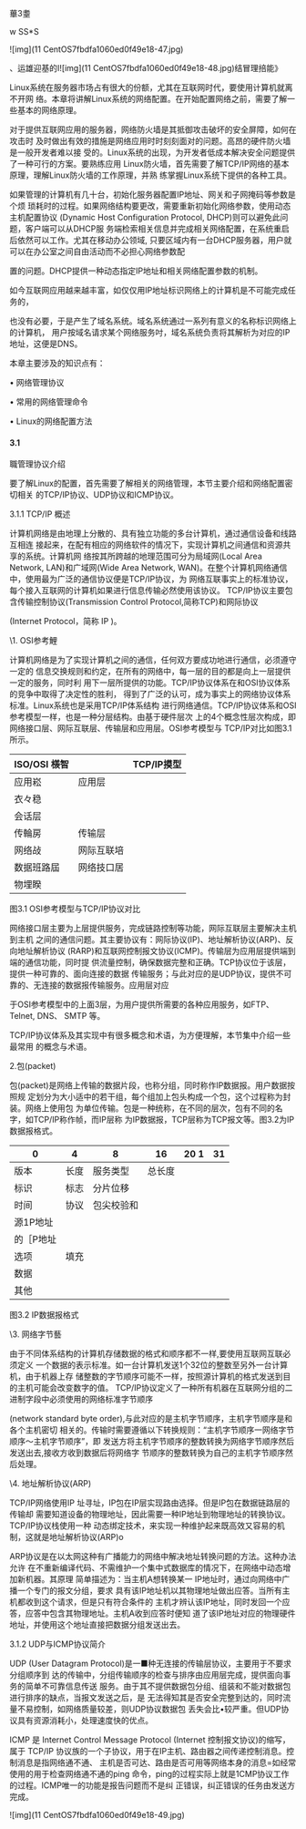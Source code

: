 蓽3耋

w SS*S

![img](11 CentOS7fbdfa1060ed0f49e18-47.jpg)

、运雄迎基的I![img](11 CentOS7fbdfa1060ed0f49e18-48.jpg)结冒理掊能》

Linux系统在服务器市场占有很大的份额，尤其在互联网时代，要使用计算机就离不开网 络。本章将讲解Linux系统的网络配置。在开始配置网络之前，需要了解一些基本的网络原理。

对于提供互联网应用的服务器，网络防火墙是其抵御攻击破坏的安全屏障，如何在攻击时 及时做出有效的措施是网络应用时时刻刻面对的问题。高昂的硬件防火墙是一般开发者难以接 受的。Linux系统的出现，为开发者低成本解决安全问题提供了一种可行的方案。要熟练应用 Linux防火墙，首先需要了解TCP/IP网络的基本原理，理解Linux防火墙的工作原理，并熟 练掌握Linux系统下提供的各种工具。

如果管理的计算机有几十台，初始化服务器配置IP地址、网关和子网掩码等参数是个烦 琐耗时的过程。如果网络结构要更改，需要重新初始化网络参数，使用动态主机配置协议 (Dynamic Host Configuration Protocol, DHCP)则可以避免此问题，客户端可以从DHCP服 务端检索相关信息并完成相关网络配置，在系统重启后依然可以工作。尤其在移动办公领域, 只要区域内有一台DHCP服务器，用户就可以在办公室之间自由活动而不必担心网络参数配

置的问题。DHCP提供一种动态指定IP地址和相关网络配置参数的机制。

如今互联网应用越来越丰富，如仅仅用IP地址标识网络上的计算机是不可能完成任务的，

也没有必要，于是产生了域名系统。域名系统通过一系列有意义的名称标识网络上的计算机， 用户按域名请求某个网络服务吋，域名系统负责将其解析为对应的IP地址，这便是DNS。

本章主要涉及的知识点有：

•    网络管理协议

•    常用的网络管理命令

•    Linux的网络配置方法

#### 3.1



職管理协议介绍



要了解Linux的配置，首先需要了解相关的网络管理，本节主要介绍和网络配置密切相关 的TCP/IP协议、UDP协议和ICMP协议。

3.1.1 TCP/IP 概述

计算机网络是由地理上分散的、具有独立功能的多台计算机，通过通信设备和线路互相连 接起来，在配有相应的网络软件的情况下，实现计算机之间通信和资源共享的系统。计算机网 络按其所跨越的地理范围可分为局域网(Local Area Network, LAN)和广域网(Wide Area Network, WAN)。在整个计算机网络通信中，使用最为广泛的通信协议便是TCP/IP协议，为 网络互联事实上的标准协议，每个接入互联网的计算机如果进行信息传输必然使用该协议。 TCP/IP协议主要包含传输控制协议(Transmission Control Protocol,简称TCP)和网际协议

(Internet Protocol，简称 IP )。

\1. OSI参考鯉

计算机网络是为了实现计算机之间的通信，任何双方要成功地进行通信，必须遵守一定的 信息交换规则和约定，在所有的网络中，每一层的目的都是向上一层提供一定的服务，同时利 用下一层所提供的功能。TCP/IP协议体系在和OSI协议体系的竞争中取得了决定性的胜利， 得到了广泛的认可，成为事实上的网络协议体系标准。Linux系统也是采用TCP/IP体系结构 进行网络通信。TCP/IP协议体系和OSI参考模型一样，也是一种分层结构。由基于硬件层次 上的4个概念性层次构成，即网络接口层、网际互联层、传输层和应用层。OSI参考模型与 TCP/IP对比如图3.1所示。

| ISO/OSI 檨智 |            | TCP/IP摸型 |
| ------------ | ---------- | ---------- |
| 应用崧       | 应用层     |            |
| 衣々稳       |            |            |
| 会话层       |            |            |
| 传輪房       | 传输层     |            |
| 网络敁       | 网际互联培 |            |
| 数据班路屆   | 网络技口居 |            |
| 物埋睽       |            |            |

图3.1 OSI参考模型与TCP/IP协议对比

网络接口层主要为上层提供服务，完成链路控制等功能，网际互联层主要解决主机到主机 之间的通信问题。其主要协议有：网际协议(IP)、地址解析协议(ARP)、反向地址解析协议 (RARP)和互联网控制报文协议(ICMP)。传输层为应用层提供端到端的通信功能，同时提 供流量控制，确保数据完整和正确。TCP协议位于该层，提供一种可靠的、面向连接的数据 传输服务；与此对应的是UDP协议，提供不可靠的、无连接的数据报传输服务。应用层对应

于OSI参考模型中的上面3层，为用户提供所需要的各种应用服务，如FTP、Telnet, DNS、 SMTP 等。

TCP/IP协议体系及其实现中有很多概念和术语，为方便理解，本节集中介绍一些最常用 的概念与术语。

2.包(packet)

包(packet)是网络上传输的数据片段，也称分组，同时称作IP数据报。用户数据按照规 定划分为大小适中的若干组，每个组加上包头构成一个包，这个过程称为封装。网络上使用包 为单位传输。包是一种统称，在不同的层次，包有不同的名字，如TCP/IP称作帧，而IP层称 为IP数据报，TCP层称为TCP报文等。图3.2为IP数据报格式。

| 0         | 4    | 8          | 16     | 20 1 | 31   |
| --------- | ---- | ---------- | ------ | ---- | ---- |
| 版本      | 长度 | 服务类型   | 总长度 |      |      |
| 标识      | 标志 | 分片位移   |        |      |      |
| 时间      | 协议 | 包尖校验和 |        |      |      |
| 源1P地址  |      |            |        |      |      |
| 的［P地址 |      |            |        |      |      |
| 选项      | 填充 |            |        |      |      |
| 数据      |      |            |        |      |      |
| 其他      |      |            |        |      |      |

图3.2 IP数据报格式

\3.    网络字节藝

由于不同体系结构的计算机存储数据的格式和顺序都不一样,要使用互联网互联必须定义 一个数据的表示标准。如一台计算机发送1个32位的整数至另外一台计算机，由于机器上存 储整数的字节顺序可能不一样，按照源计算机的格式发送到目的主机可能会改变数字的值。 TCP/IP协议定义了一种所有机器在互联网分组的二进制字段中必须使用的网络标准字节顺序

(network standard byte order),与此对应的是主机字节顺序，主机字节顺序是和各个主机密切 相关的。传输时需要遵循以下转换规则：“主机字节顺序一网络字节顺序〜主机字节顺序”，即 发送方将主机字节顺序的整数转换为网络字节顺序然后发送出去,接收方收到数据后将网络字 节顺序的整数转换为自己的主机字节顺序然后处理。

\4.    地址解析协议(ARP)

TCP/IP网络使用IP 址寻址，IP包在IP层实现路由选择。但是IP包在数据链路层的传输却 需要知道设备的物理地址，因此需要一种IP地址到物理地址的转换协议。TCP/IP协议栈使用一种 动态绑定技术，来实现一种维护起来既高效又容易的机制，这就是地址解析协议(ARP)o

ARP协议是在以太网这种有广播能力的网络中解决地址转换问题的方法。这种办法允许 在不重新编译代码、不需维护一个集中式数据库的情况下，在网络中动态增加新机器。其原理 简单描述为：当主机A想转换某一 IP地址时，通过向网络中广播一个专门的报文分组，要求 具有该IP地址机以其物理地址做出应答。当所有主机都收到这个请求，但是只有符合条件的 主机才辨认该IP地址，同时发回一个应答，应答中包含其物理地址。主机A收到应答时便知 道了该IP地址对应的物理硬件地址，并使用这个地址直接把数据分组发送出去。

3.1.2 UDP与ICMP协议简介

UDP (User Datagram Protocol)是一■种无连接的传输层协议，主要用于不要求分组顺序到 达的传输中，分组传输顺序的检查与排序由应用层完成，提供面向事务的简单不可靠信息传送 服务。由于其不提供数据包分组、组装和不能对数据包进行排序的缺点，当报文发送之后，是 无法得知其是否安全完整到达的，同时流量不易控制，如网络质量较差，则UDP协议数据包 丢失会比•较严重。但UDP协议具有资源消耗小，处理速度快的优点。

ICMP 是 Internet Control Message Protocol (Internet 控制报文协议)的缩写，属于 TCP/IP 协议族的一个子协议，用于在IP主机、路由器之间传递控制消息。控制消息是指网络通不通、 主机是否可达、路由是否可用等网络本身的消息=如经常使用的用于检查网络通不通的ping 命令，ping的过程实际上就是1CMP协议工作的过程。ICMP唯一的功能是报告问题而不是纠 正错误，纠正错误的任务由发送方完成。

![img](11 CentOS7fbdfa1060ed0f49e18-49.jpg)
